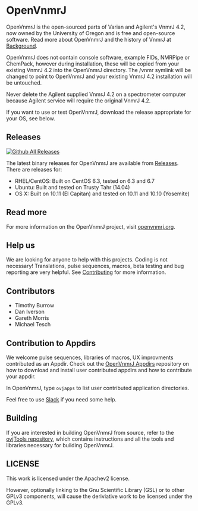 # OpenVnmrJ

OpenVnmrJ is the open-sourced parts of Varian and Agilent's VnmrJ 4.2, now owned by the University of Oregon and is free and open-source software.
Read more about OpenVnmrJ and the history of VnmrJ at [Background](http://openvnmrj.org/Background).  

OpenVnmrJ does not contain console software, example FIDs, NMRPipe or ChemPack, however during installation, these will be copied from your existing
VnmrJ 4.2 into the OpenVnmrJ directory. The /vnmr symlink will be changed to point to OpenVnmrJ and your existing VnmrJ 4.2 installation will be untouched.

Never delete the Agilent supplied VnmrJ 4.2 on a spectrometer computer because Agilent service will require the original VnmrJ 4.2.

If you want to use or test OpenVnmrJ, download the release appropriate for your OS, see below.  

## Releases
[![Github All Releases](https://img.shields.io/github/downloads/OpenVnmrJ/OpenVnmrJ/total.svg?maxAge=2592000?style=flat-square)]()  

The latest binary releases for OpenVnmrJ are available from [Releases](https://github.com/OpenVnmrJ/OpenVnmrJ/releases).  
There are releases for:  
- RHEL/CentOS: Built on CentOS 6.3, tested on 6.3 and 6.7
- Ubuntu: Built and tested on Trusty Tahr (14.04)
- OS X: Built on 10.11 (El Capitan) and tested on 10.11 and 10.10 (Yosemite)

## Read more

For more information on the OpenVnmrJ project, visit [openvnmrj.org](http://openvnmrj.org).

## Help us

We are looking for anyone to help with this projects. Coding is not necessary! Translations, pulse sequences, macros, beta testing and bug reporting are
very helpful. See [Contributing](http://openvnmrj.org/Contributing/) for more information.  

## Contributors
 * Timothy Burrow
 * Dan Iverson
 * Gareth Morris  
 * Michael Tesch

 
## Contribution to Appdirs

We welcome pulse sequences, libraries of macros, UX improvments contributed as an Appdir. Check out the [OpenVnmrJ Appdirs](https://github.com/OpenVnmrJ/appdirs) 
repository on how to download and install user contributed appdirs and how to contribute your appdir. 

In OpenVnmrJ, type `ovjapps` to list user contributed application directories.

Feel free to use [Slack](https://openvnmrj.slack.com/messages/appdirs/) if you need some help.  

## Building

If you are interested in building OpenVnmrJ from source, refer to the [ovjTools repository](https://github.com/OpenVnmrJ/ovjTools), which contains instructions and
all the tools and libraries necessary for building OpenVnmrJ.  

## LICENSE

This work is licensed under the Apachev2 license.  

However, optionally linking to the Gnu Scientific Library (GSL) or to other GPLv3 components, will cause the deriviative work to be licensed under the GPLv3.  
